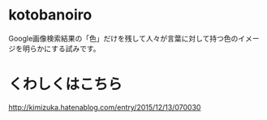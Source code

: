 # kotobanoiro
Google画像検索結果の「色」だけを残して人々が言葉に対して持つ色のイメージを明らかにする試みです。

# くわしくはこちら
http://kimizuka.hatenablog.com/entry/2015/12/13/070030

